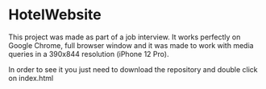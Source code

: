 # HotelWebsite
This project was made as part of a job interview. It works perfectly on Google Chrome, full browser window and 
it was made to work with media queries in a 390x844 resolution (iPhone 12 Pro).

In order to see it you just need to download the repository and double click on index.html
